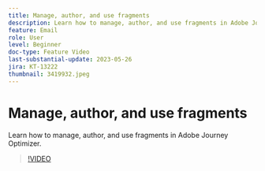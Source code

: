 ```yaml
---
title: Manage, author, and use fragments
description: Learn how to manage, author, and use fragments in Adobe Journey Optimizer.
feature: Email
role: User
level: Beginner
doc-type: Feature Video
last-substantial-update: 2023-05-26
jira: KT-13222
thumbnail: 3419932.jpeg
---
```


# Manage, author, and use fragments

Learn how to manage, author, and use fragments in Adobe Journey Optimizer.

>[!VIDEO](https://video.tv.adobe.com/v/3419932/?learn=on)
